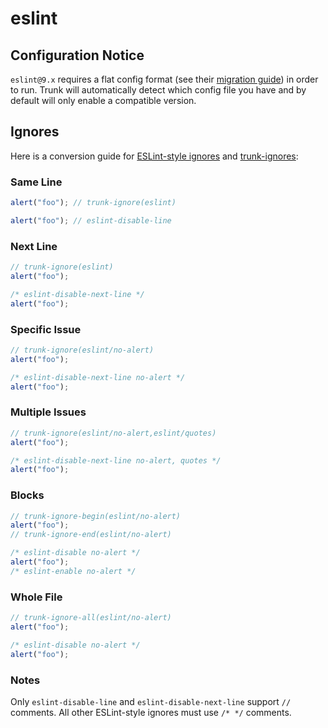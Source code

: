 # eslint

## Configuration Notice

`eslint@9.x` requires a flat config format (see their
[migration guide](https://eslint.org/docs/latest/use/migrate-to-9.0.0#flat-config)) in order to run.
Trunk will automatically detect which config file you have and by default will only enable a
compatible version.

## Ignores

Here is a conversion guide for
[ESLint-style ignores](https://eslint.org/docs/latest/use/configure/rules#disabling-rules) and
[trunk-ignores](https://docs.trunk.io/code-quality/linters/ignoring-issues-and-files):

### Same Line

```typescript
alert("foo"); // trunk-ignore(eslint)

alert("foo"); // eslint-disable-line
```

### Next Line

```typescript
// trunk-ignore(eslint)
alert("foo");

/* eslint-disable-next-line */
alert("foo");
```

### Specific Issue

```typescript
// trunk-ignore(eslint/no-alert)
alert("foo");

/* eslint-disable-next-line no-alert */
alert("foo");
```

### Multiple Issues

```typescript
// trunk-ignore(eslint/no-alert,eslint/quotes)
alert("foo");

/* eslint-disable-next-line no-alert, quotes */
alert("foo");
```

### Blocks

```typescript
// trunk-ignore-begin(eslint/no-alert)
alert("foo");
// trunk-ignore-end(eslint/no-alert)

/* eslint-disable no-alert */
alert("foo");
/* eslint-enable no-alert */
```

### Whole File

```typescript
// trunk-ignore-all(eslint/no-alert)
alert("foo");

/* eslint-disable no-alert */
alert("foo");
```

### Notes

Only `eslint-disable-line` and `eslint-disable-next-line` support `//` comments. All other
ESLint-style ignores must use `/* */` comments.
